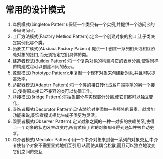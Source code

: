 # 常用的设计模式
1. 单例模式(Singleton Pattern):保证一个类只有一个实例,并提供一个访问它的全局访问点。
2. 工厂方法模式(Factory Method Pattern):定义一个创建对象的接口,让子类决定实例化哪个类。
3. 抽象工厂模式(Abstract Factory Pattern):提供一个创建一系列相关或相互依赖对象的接口,而无须指定它们具体的类。
4. 建造者模式(Builder Pattern):将一个复杂对象的构建与它的表示分离,使得同样的构建过程可以创建不同的表示。
5. 原型模式(Prototype Pattern):用复制一个现有对象来创建新对象,并且可以提高效率。
6. 适配器模式(Adapter Pattern):将一个类的接口转化成客户端期望的另一个接口,使得原本接口不兼容的类可以协同工作。
7. 桥接模式(Bridge Pattern):将抽象部分与实现部分分离,使它们都可以独立变化。
8. 装饰者模式(Decorator Pattern):动态地给对象添加一些额外的职责。就增加功能来说,装饰者模式相比生成子类更为灵活。
9. 观察者模式(Observer Pattern):定义对象之间的一种一对多的依赖关系,使得当一个对象的状态发生改变时,所有依赖于它的对象都会得到通知并被自动更新。
10. 中介者模式(Mediator Pattern):用一个中介对象来封装一系列的对象交互,中介者使各个对象不需要显式地相互引用,从而使其耦合松散,而且可以独立地改变它们之间的交互